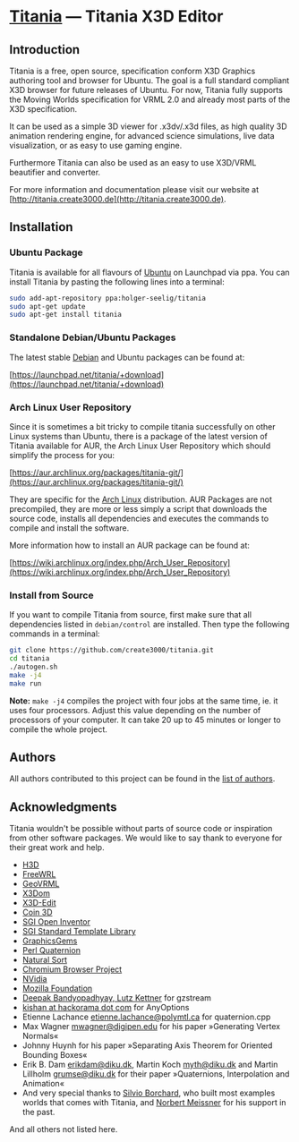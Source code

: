 [Titania](http://titania.create3000.de/) — Titania X3D Editor
==================================================

Introduction
--------------------------------------

Titania is a free, open source, specification conform X3D Graphics authoring tool and browser for Ubuntu. The goal is a 
full standard compliant X3D browser for future releases of Ubuntu. For now, Titania fully supports the Moving Worlds 
specification for VRML 2.0 and already most parts of the X3D specification.

It can be used as a simple 3D viewer for .x3dv/.x3d files, as high quality 3D animation rendering engine, for advanced 
science simulations, live data visualization, or as easy to use gaming engine.

Furthermore Titania can also be used as an easy to use X3D/VRML beautifier and converter.

For more information and documentation please visit our website at [http://titania.create3000.de](http://titania.create3000.de).

Installation
--------------------------------------

### Ubuntu Package

Titania is available for all flavours of [Ubuntu](https://www.ubuntu.com/) on Launchpad via ppa. You can install Titania 
by pasting the following lines into a terminal: 

```bash
sudo add-apt-repository ppa:holger-seelig/titania
sudo apt-get update
sudo apt-get install titania
```

### Standalone Debian/Ubuntu Packages

The latest stable [Debian](https://www.debian.org/) and Ubuntu packages can be found at:

[https://launchpad.net/titania/+download](https://launchpad.net/titania/+download)


### Arch Linux User Repository

Since it is sometimes a bit tricky to compile titania successfully on other Linux systems than Ubuntu, there is a
package of the latest version of Titania available for AUR, the Arch Linux User Repository which should simplify the
process for you:

[https://aur.archlinux.org/packages/titania-git/](https://aur.archlinux.org/packages/titania-git/)

They are specific for the [Arch Linux](https://www.archlinux.org/) distribution. AUR Packages are not precompiled, they
are more or less simply a script that downloads the source code, installs all dependencies and executes the commands to
compile and install the software.

More information how to install an AUR package can be found at:

[https://wiki.archlinux.org/index.php/Arch_User_Repository](https://wiki.archlinux.org/index.php/Arch_User_Repository)


### Install from Source

If you want to compile Titania from source, first make sure that all dependencies listed in `debian/control` are
installed. Then type the following commands in a terminal:

```bash
git clone https://github.com/create3000/titania.git
cd titania
./autogen.sh
make -j4
make run
```

**Note:** `make -j4` compiles the project with four jobs at the same time, ie. it uses four processors. Adjust this 
value depending on the number of processors of your computer.  It can take 20 up to 45 minutes or longer to compile the
whole project.


Authors
--------------------------------------
All authors contributed to this project can be found in the [list of authors](AUTHORS.md).


Acknowledgments
--------------------------------------

Titania wouldn't be possible without parts of source code or inspiration from other software packages. We would like to 
say thank to everyone for their great work and help.

* [H3D](http://www.h3dapi.org/)
* [FreeWRL](http://freewrl.sourceforge.net/)
* [GeoVRML](http://www.ai.sri.com/geovrml/)
* [X3Dom](http://www.x3dom.org/)
* [X3D-Edit](https://savage.nps.edu/X3D-Edit/)
* [Coin 3D](https://bitbucket.org/Coin3D/coin/wiki/Home)
* [SGI Open Inventor](http://oss.sgi.com/projects/inventor/)
* [SGI Standard Template Library](https://www.sgi.com/tech/stl/)
* [GraphicsGems](http://tog.acm.org/resources/GraphicsGems/)
* [Perl Quaternion](http://search.cpan.org/~jchin/Math-Quaternion-0.02/lib/Math/Quaternion.pm)
* [Natural Sort](https://github.com/jjk-jacky/natsort)
* [Chromium Browser Project](https://www.chromium.org/)
* [NVidia](http://www.nvidia.de/page/home.html)
* [Mozilla Foundation](https://www.mozilla.org/de/)
* [Deepak Bandyopadhyay, Lutz Kettner](http://www.cs.unc.edu/Research/compgeom/gzstream/) for gzstream
* [kishan at hackorama dot com](http://www.hackorama.com) for AnyOptions
* Etienne Lachance <etienne.lachance@polymtl.ca> for quaternion.cpp
* Max Wagner <mwagner@digipen.edu> for his paper »Generating Vertex Normals«
* Johnny Huynh for his paper »Separating Axis Theorem for Oriented Bounding Boxes«
* Erik B. Dam <erikdam@diku.dk>, Martin Koch <myth@diku.dk> and Martin Lillholm <grumse@diku.dk> for their paper »Quaternions, Interpolation and Animation«
* And very special thanks to [Silvio Borchard](http://www.union3d.net/), who built most examples worlds that comes with Titania, and [Norbert Meissner](http://www.norbertmeissner.info/) for his support in the past.

And all others not listed here.
